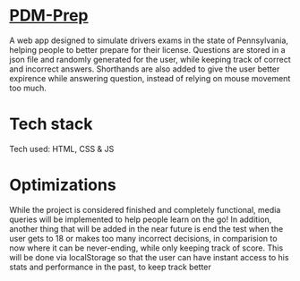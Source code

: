 # [PDM-Prep](https://pdm-prep.netlify.app/)

A web app designed to simulate drivers exams in the state of Pennsylvania, helping people to better prepare for their license.
Questions are stored in a json file and randomly generated for the user, while keeping track of correct and incorrect answers.
Shorthands are also added to give the user better expirence while answering question, instead of relying on mouse movement too much.

# Tech stack

Tech used: HTML, CSS & JS

# Optimizations

While the project is considered finished and completely functional, media queries will be implemented to help people learn on the go!
In addition, another thing that will be added in the near future is end the test when the user gets to 18 or makes too many incorrect decisions, in comparision to now where it can be never-ending, while only keeping track of score.
This will be done via localStorage so that the user can have instant access to his stats and performance in the past, to keep track better

